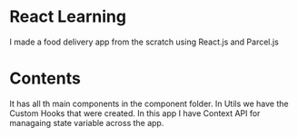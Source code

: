 # React Learning

I made a food delivery app from the scratch using React.js and Parcel.js

# Contents

It has all th main components in the component folder.
In Utils we have the Custom Hooks that were created.
In this app I have Context API for managaing state variable across the app.
